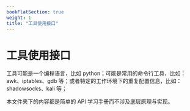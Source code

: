 ```yaml
---
bookFlatSection: true
weight: 1
title: "工具使用接口"
---
```


# 工具使用接口

工具可能是一个编程语言，比如 python；可能是常用的命令行工具，比如：awk、iptables、gdb 等；或者特定的工作环境下的重复配置信息，比如：shadowsocks、kali 等；

本文件夹下的内容都是简单的 API 学习手册而不涉及底层原理与实现。